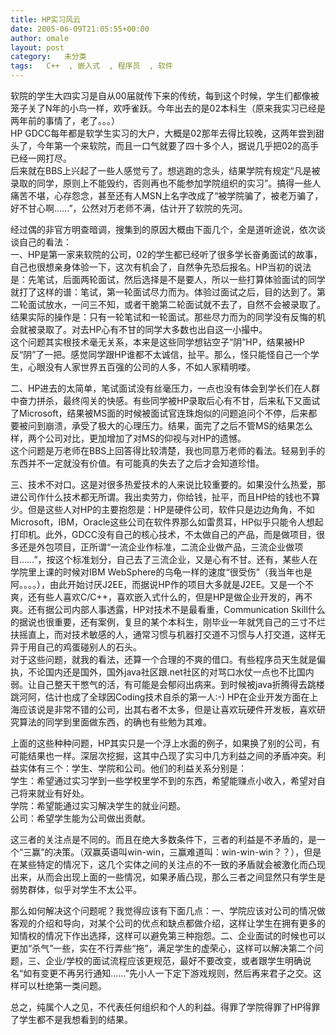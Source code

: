 ```yaml
---
title: HP实习风云
date: 2005-06-09T21:05:55+00:00
author: omale
layout: post
category:   未分类  
tags:   C++  , 嵌入式  , 程序员  , 软件
---
```

软院的学生大四实习是自从00届就传下来的传统，每到这个时候，学生们都像被笼子关了N年的小鸟一样，欢呼雀跃。今年出去的是02本科生（原来我实习已经是两年前的事情了，老了。。。）  
HP GDCC每年都是软学生实习的大户，大概是02那年去得比较晚，这两年尝到甜头了，今年第一个来软院，而且一口气就要了四十多个人，据说几乎把02的高手已经一网打尽。  
后来就在BBS上兴起了一些人感觉亏了。想逃跑的念头，结果学院有规定“凡是被录取的同学，原则上不能毁约，否则再也不能参加学院组织的实习”。搞得一些人痛苦不堪，心存怨念，甚至还有人MSN上名字改成了“被学院骗了，被老万骗了，好不甘心啊……”，公然对万老师不满，估计开了软院的先河。

经过偶的非官方明查暗调，搜集到的原因大概由下面几个，全是道听途说，依次谈谈自己的看法：  
一、HP是第一家来软院的公司，02的学生都已经听了很多学长奋勇面试的故事，自己也很想亲身体验一下，这次有机会了，自然争先恐后报名。HP当初的说法是：先笔试，后面两轮面试，然后选择是不是要人，所以一些打算体验面试的同学就打了这样的谱：笔试，第一轮面试尽力而为。体验过面试之后，目的达到了。第二轮面试放水，一问三不知，或者干脆第二轮面试就不去了，自然不会被录取了。结果实际的操作是：只有一轮笔试和一轮面试。那些尽力而为的同学没有反悔的机会就被录取了。对去HP心有不甘的同学大多数也出自这一小撮中。  
这个问题其实根技术毫无关系，本来是这些同学想钻空子“阴”HP，结果被HP反“阴”了一把。感觉同学跟HP谁都不太诚信，扯平。那么，怪只能怪自己一个学生，心眼没有人家世界五百强的公司的人多，不如人家精明喽。

二、HP进去的太简单，笔试面试没有丝毫压力，一点也没有体会到学长们在人群中奋力拼杀，最终闯关的快感。有些同学被HP录取后心有不甘，后来私下又面试了Microsoft，结果被MS面的时候被面试官连珠炮似的问题追问个不停，后来都要被问到崩溃，承受了极大的心理压力。结果，面完了之后不管MS的结果怎么样，两个公司对比，更加增加了对MS的仰视与对HP的遗憾。  
这个问题是万老师在BBS上回答得比较清楚，我也同意万老师的看法。轻易到手的东西并不一定就没有价值。有可能真的失去了之后才会知道珍惜。

三、技术不对口。这是对很多热爱技术的人来说比较重要的。如果没什么热爱，那进公司作什么技术都无所谓。我出卖劳力，你给钱，扯平，而且HP给的钱也不算少。但是这些人对HP的主要抱怨是：HP是硬件公司，软件只是边边角角，不如Microsoft，IBM，Oracle这些公司在软件界那么如雷贯耳，HP似乎只能令人想起打印机。此外，GDCC没有自己的核心技术，不太做自己的产品，而是做项目，很多还是外包项目，正所谓“一流企业作标准，二流企业做产品，三流企业做项目……”，按这个标准划分，自己去了三流企业，又是心有不甘。还有，某些人在学院里上课的时候对IBM WebSphere的乌龟一样的速度“很受伤”（我当年也是阿。。。。），由此开始讨厌J2EE，而据说HP作的项目大多就是J2EE。又是一个不爽，还有些人喜欢C/C++，喜欢嵌入式什么的，但是HP是做企业开发的，再不爽。还有据公司内部人事透露，HP对技术不是最看重，Communication Skill什么的据说也很重要，还有案例，复旦的某个本科生，刚毕业一年就凭自己的三寸不烂扶摇直上，而对技术敏感的人，通常习惯与机器打交道不习惯与人打交道，这样无异于用自己的鸡蛋碰别人的石头。  
对于这些问题，就我的看法，还算一个合理的不爽的借口。有些程序员天生就是偏执，不论国内还是国外，国外java社区跟.net社区的对骂口水仗一点也不比国内弱。让自己整天干憋气的活，有可能是会郁闷出病来。到时候被java折腾得去跳楼跳河阿，估计也成了全球因Coding技术自杀的第一人:-) HP在企业开发方面在上海应该说是非常不错的公司，出其右者不太多，但是让喜欢玩硬件开发板，喜欢研究算法的同学到里面做东西，的确也有些勉为其难。

上面的这些种种问题，HP其实只是一个浮上水面的例子，如果换了别的公司，有可能结果也一样。深层次挖掘，这其中凸现了实习中几方利益之间的矛盾冲突。利益实体有三个：学生、学院和公司。他们的利益关系分别是：  
学生：希望通过实习学到一些学校里学不到的东西，希望能赚点小收入，希望对自己将来就业有好处。  
学院：希望能通过实习解决学生的就业问题。  
公司：希望学生能为公司做出贡献。

这三者的关注点是不同的。而且在绝大多数条件下，三者的利益是不矛盾的，是一个“三赢”的决策。（双赢英语叫win-win，三赢难道叫：win-win-win？？），但是在某些特定的情况下，这几个实体之间的关注点的不一致的矛盾就会被激化而凸现出来，从而会出现上面的一些情况，如果矛盾凸现，那么三者之间显然只有学生是弱势群体，似乎对学生不太公平。

那么如何解决这个问题呢？我觉得应该有下面几点：一、学院应该对公司的情况做客观的介绍和导向，对某个公司的优点和缺点都做介绍，这样让学生在拥有更多的知情权的情况下作出选择，这样可以避免第三种抱怨。二、企业面试的时候也可以更加“杀气”一些，实在不行弄些“拖”，满足学生的虚荣心，这样可以解决第二个问题，三、企业/学校的面试流程应该更规范，最好不要改变，或者跟学生明确说名“如有变更不再另行通知……”先小人一下定下游戏规则，然后再来君子之交。这样可以杜绝第一类问题。

总之，纯属个人之见，不代表任何组织和个人的利益。得罪了学院得罪了HP得罪了学生都不是我想看到的结果。